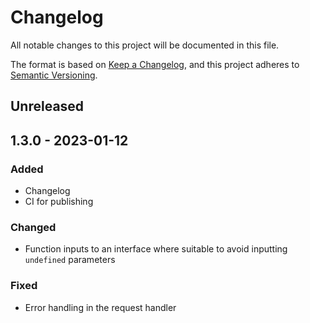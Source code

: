 # Changelog

All notable changes to this project will be documented in this file.

The format is based on [Keep a Changelog](https://keepachangelog.com/en/1.0.0/),
and this project adheres to [Semantic Versioning](https://semver.org/spec/v2.0.0.html).

## Unreleased

## 1.3.0 - 2023-01-12
### Added
- Changelog
- CI for publishing

### Changed
- Function inputs to an interface where suitable to avoid inputting `undefined` parameters

### Fixed
- Error handling in the request handler
